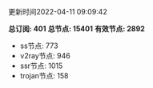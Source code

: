 更新时间2022-04-11 09:09:42

**总订阅: 401**
**总节点: 15401**
**有效节点: 2892**
- ss节点: 773
- v2ray节点: 946
- ssr节点: 1015
- trojan节点: 158
